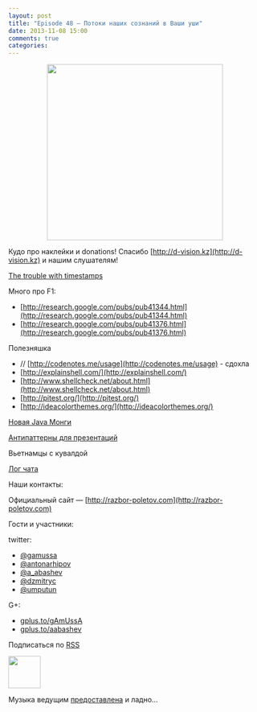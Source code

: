 ```yaml
---
layout: post
title: "Episode 48 — Потоки наших сознаний в Ваши уши"
date: 2013-11-08 15:00
comments: true
categories: 
---
```


<div class="separator" style="clear: both; text-align: center;">
<a href="http://razbor-poletov.com/images/razbor_48_text.jpg" imageanchor="1" style="margin-left: 1em; margin-right: 1em;"><img border="0" height="350" src="http://razbor-poletov.com/images/razbor_48_text.jpg" width="350" /></a>
</div>


Кудо про наклейки и donations!
Спасибо [http://d-vision.kz](http://d-vision.kz) и нашим слушателям!

[The trouble with timestamps](http://aphyr.com/posts/299-the-trouble-with-timestamps)

Много про F1:

* [http://research.google.com/pubs/pub41344.html](http://research.google.com/pubs/pub41344.html)
* [http://research.google.com/pubs/pub41376.html](http://research.google.com/pubs/pub41376.html)

Полезняшка 

* // [http://codenotes.me/usage](http://codenotes.me/usage) - сдохла
* [http://explainshell.com/](http://explainshell.com/)
* [http://www.shellcheck.net/about.html](http://www.shellcheck.net/about.html)
* [http://pitest.org/](http://pitest.org/)
* [http://ideacolorthemes.org/](http://ideacolorthemes.org/)

[Новая Java Монги](http://blog.mongodb.org/post/59769560940/the-mongodb-java-driver-3-0-whats-changing)

[Антипаттерны для презентаций](http://thenextweb.com/lifehacks/2013/09/12/10-things-you-should-never-say-during-presentations-2/)

Вьетнамцы с кувалдой 

[Лог чата](/chat/logs/2013-11-08-episode-48_chat_log.html)

Наши контакты:

Официальный сайт — [http://razbor-poletov.com](http://razbor-poletov.com)

Гости и участники:

twitter: 

 * [@gamussa](https://twitter.com/#!/gamussa)
 * [@antonarhipov](https://twitter.com/#!/antonarhipov)
 * [@a_abashev](https://twitter.com/#!/a_abashev)
 * [@dzmitryc ](https://twitter.com/#!/@dzmitryc)
 * [@umputun](https://twitter.com/#!/@umputun)

G+:

 * [gplus.to/gAmUssA](http://gplus.to/gAmUssA) 
 * [gplus.to/aabashev](http://gplus.to/aabashev) 

<!-- player goes here-->

<audio preload="none">
   <source src="http://traffic.libsyn.com/razborpoletov/razbor_48.mp3" type="audio/mp3" />
   Your browser does not support the audio tag.
</audio>

Подписаться по [RSS](http://feeds.feedburner.com/razbor-podcast)

<!-- episode file link goes here-->
<a href="http://traffic.libsyn.com/razborpoletov/razbor_48.mp3" imageanchor="1" style="clear: left; margin-bottom: 1em; margin-left: auto; margin-right: 2em;"><img border="0" height="64" src="http://2.bp.blogspot.com/-qkfh8Q--dks/T0gixAMzuII/AAAAAAAAHD0/O5LbF3vvBNQ/s200/1330127522_mp3.png" width="64" /></a>

Музыка ведущим [предоставлена](http://www.audiobank.fm/single-music/27/111/More-And-Less/) и ладно...